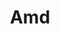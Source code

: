 ---
title: Amd
crosslinks:
- nvidia
- pcmasterrace
- hardware
- intel
- AMDHelp
- AyyMD
- AMDRadeon
- GAAB350
- pcgaming
- ultrawidemasterrace
- radeon
- AMD_Stock
- VFIO
- overclocking
- EtherMining
- hardwareswap
- 600x450
- PUBATTLEGROUNDS
---
